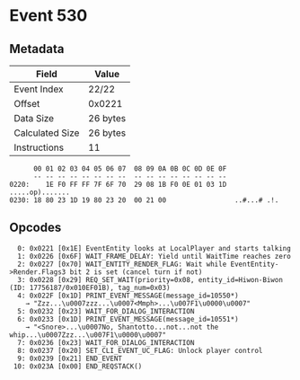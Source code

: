 # Event 530

## Metadata

| Field           | Value    |
|-----------------|----------|
| Event Index     | 22/22    |
| Offset          | 0x0221   |
| Data Size       | 26 bytes |
| Calculated Size | 26 bytes |
| Instructions    | 11       |

```
      00 01 02 03 04 05 06 07  08 09 0A 0B 0C 0D 0E 0F
      -- -- -- -- -- -- -- --  -- -- -- -- -- -- -- --
0220:    1E F0 FF FF 7F 6F 70  29 08 1B F0 0E 01 03 1D   .....op).......
0230: 18 80 23 1D 19 80 23 20  00 21 00                 ..#...# .!.     
```

## Opcodes

```
  0: 0x0221 [0x1E] EventEntity looks at LocalPlayer and starts talking
  1: 0x0226 [0x6F] WAIT_FRAME_DELAY: Yield until WaitTime reaches zero
  2: 0x0227 [0x70] WAIT_ENTITY_RENDER_FLAG: Wait while EventEntity->Render.Flags3 bit 2 is set (cancel turn if not)
  3: 0x0228 [0x29] REQ_SET_WAIT(priority=0x08, entity_id=Hiwon-Biwon (ID: 17756187/0x010EF01B), tag_num=0x03)
  4: 0x022F [0x1D] PRINT_EVENT_MESSAGE(message_id=10550*)
    → "Zzz...\u0007zzz...\u0007<Mmph>...\u007F1\u0000\u0007"
  5: 0x0232 [0x23] WAIT_FOR_DIALOG_INTERACTION
  6: 0x0233 [0x1D] PRINT_EVENT_MESSAGE(message_id=10551*)
    → "<Snore>...\u0007No, Shantotto...not...not the whip...\u0007Zzz...\u007F1\u0000\u0007"
  7: 0x0236 [0x23] WAIT_FOR_DIALOG_INTERACTION
  8: 0x0237 [0x20] SET_CLI_EVENT_UC_FLAG: Unlock player control
  9: 0x0239 [0x21] END_EVENT
 10: 0x023A [0x00] END_REQSTACK()
```
